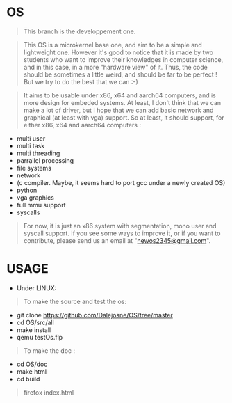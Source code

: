 # OS
> This branch is the developpement one.

> This OS is a microkernel base one, and aim to be a simple and lightweight one. However it's good to notice that it is made by two students who want to improve their knowledges in computer science, and in this case, in a more "hardware view" of it. Thus, the code should be sometimes a little weird, and should be far to be perfect !
> But we try to do the best that we can :-)

> It aims to be usable under x86, x64 and aarch64 computers, and is more design for embeded systems. At least, I don't think that we can make a lot of driver, but I hope that we can add basic network and graphical (at least with vga) support. So at least, it should support, for either x86, x64 and aarch64 computers :
- multi user
- multi task
- multi threading
- parrallel processing
- file systems
- network
- (c compiler. Maybe, it seems hard to port gcc under a newly created OS)
- python
- vga graphics
- full mmu support
- syscalls
> For now, it is just an x86 system with segmentation, mono user and syscall support.
If you see some ways to improve it, or if you want to contribute, please send us an email at "newos2345@gmail.com".

# USAGE
- Under LINUX:
> To make the source and test the os:
+ git clone https://github.com/Dalejosne/OS/tree/master
+ cd OS/src/all
+ make install
+ qemu testOs.flp

> To make the doc :
+ cd OS/doc
+ make html
+ cd build
> firefox index.html
